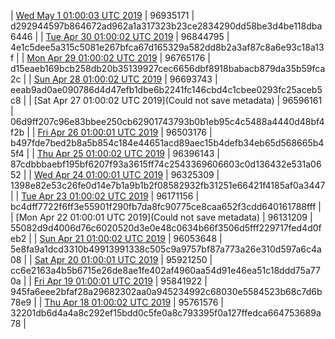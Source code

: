 | [Wed May  1 01:00:03 UTC 2019](https://transfer.sh/WvFQn/trcninja-dbdump-20190501010003.tar.bz2) | 96935171 | d292944597b864672ad962a1a317323b23ce2834290dd58be3d4be118dba6446 | 
| [Tue Apr 30 01:00:02 UTC 2019](https://transfer.sh/DVjF2/trcninja-dbdump-20190430010002.tar.bz2) | 96844795 | 4e1c5dee5a315c5081e267bfca67d165329a582dd8b2a3af87c8a6e93c18a13f | 
| [Mon Apr 29 01:00:02 UTC 2019](https://transfer.sh/14Z0FE/trcninja-dbdump-20190429010002.tar.bz2) | 96765176 | d15eaeb169bcb258db20b35139927cec6656dbf8918babacb879da35b59fca2c | 
| [Sun Apr 28 01:00:02 UTC 2019]() | 96693743 | eeab9ad0ae090786d4d47efb1dbe6b2241fc146cbd4c1cbee0293fc25aceb5c8 | 
| [Sat Apr 27 01:00:02 UTC 2019](Could not save metadata) | 96596161 | 06d9ff207c96e83bbee250cb62901743793b0b1eb95c4c5488a4440d48bf4f2b | 
| [Fri Apr 26 01:00:01 UTC 2019](https://transfer.sh/5BYGD/trcninja-dbdump-20190426010001.tar.bz2) | 96503176 | b497fde7bed2b8a5b854c184e44651acd89aec15b4defb34eb65d568665b45f4 | 
| [Thu Apr 25 01:00:02 UTC 2019](https://transfer.sh/tF08O/trcninja-dbdump-20190425010002.tar.bz2) | 96396143 | 87cdbbbaebf195bf6207f93a3615ff74c2543369606603c0d136432e531a0652 | 
| [Wed Apr 24 01:00:01 UTC 2019](https://transfer.sh/FJiFF/trcninja-dbdump-20190424010001.tar.bz2) | 96325309 | 1398e82e53c26fe0d14e7b1a9b1b2f08582932fb31251e66421f4185af0a3447 | 
| [Tue Apr 23 01:00:02 UTC 2019](https://transfer.sh/12DvSn/trcninja-dbdump-20190423010002.tar.bz2) | 96171156 | bc4dff7722f6ff3e55901f290fb7da8fc90775ce8caa652f3cdd640161788fff | 
| [Mon Apr 22 01:00:01 UTC 2019](Could not save metadata) | 96131209 | 55082d9d4006d76c6020520d3e0e48c0634b66f3506d5fff229717fed4d0feb2 | 
| [Sun Apr 21 01:00:02 UTC 2019](https://transfer.sh/bxElf/trcninja-dbdump-20190421010002.tar.bz2) | 96053648 | 5e8fa9a1dcd3310b49913991338c505c9a9757bf87a773a26e310d597a6c4a08 | 
| [Sat Apr 20 01:00:01 UTC 2019](https://transfer.sh/m4JXE/trcninja-dbdump-20190420010001.tar.bz2) | 95921250 | cc6e2163a4b5b6715e26de8ae1fe402af4960aa54d91e46ea51c18ddd75a770a | 
| [Fri Apr 19 01:00:01 UTC 2019](https://transfer.sh/hvlok/trcninja-dbdump-20190419010001.tar.bz2) | 95841922 | 945fa6eee2bfaf28a29682302aa0a945234992c68030e5584523b68c7d6b78e9 | 
| [Thu Apr 18 01:00:02 UTC 2019]() | 95761576 | 32201db6d4a4a8c292ef15bdd0c5fe0a8c793395f0a127ffedca664753689a78 | 
